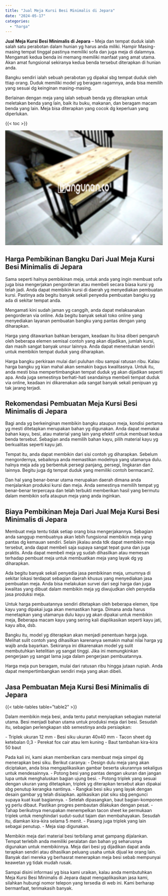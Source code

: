 ```yaml
---
title: "Jual Meja Kursi Besi Minimalis di Jepara"
date: "2024-05-17"
categories: 
  - "harga"
---
```


**Jual Meja Kursi Besi Minimalis di Jepara** – Meja dan tempat duduk ialah salah satu perabotan dalam hunian yg harus anda miliki. Hampir Masing-masing tempat tinggal pastinya memiliki sofa dan juga meja di dalamnya. Mengamati kedua benda ini memang memiliki manfaat yang amat utama. Akan amat fungsional sekiranya kedua benda tersebut diterapkan di hunian anda.

Bangku sendiri ialah sebuah perabotan yg dipakai sbg tempat duduk oleh ttiap orang. Duduk memiliki model yg beragam ragamnya, anda bisa memilih yang sesuai dg keinginan masing-masing.

Berlainan dengan meja yang ialah sebuah benda yg diterapkan untuk meletakan benda yang lain, baik itu buku, makanan, dan beragam macam benda yang lain. Meja bisa diterapkan yang cocok dg keperluan yang diperlukan.

{{< toc >}}

![Jual Meja Kursi Besi Minimalis di Jepara](/images/jual-meja-besi-murah22.png)

## Harga Pembikinan Bangku Dari Jual Meja Kursi Besi Minimalis di Jepara

Sama seperti halnya pembikinan meja, untuk anda yang ingin membuat sofa juga bisa mengerjakan pengorderan atau membeli secara biasa kursi yg telah jadi. Anda dapat membikin kursi di daerah yg menyediakan pembuatan kursi. Pastinya ada begitu banyak sekali penyedia pembuatan bangku yg ada di sekitar tempat anda.

Mengamati kini sudah jaman yg canggih, anda dapat melaksanakan pengorderan via online. Ada begitu banyak sekali toko online yang menyediakan layanan pembuatan bangku yang pantas dengan yang diharapkan.

Harga yang ditawarkan bahkan beragam, keadaan itu bisa diberi pengaruh oleh beberapa elemen semisal contoh yang akan dijadikan, jumlah kursi, dan masih sangat banyak unsur lainnya. Anda dapat menentukan sendiri untuk membikin tempat duduk yang diharapkan.

Harga bangku perkiraan mulai dari puluhan ribu sampai ratusan ribu. Kalau harga bangku yg kian mahal akan semakin bagus kwalitasnya. Untuk itu, anda mesti bisa mempertimbangkan tempat duduk yg akan dijadikan seperti apa. Anda juga semestinya berhati-hati seandainya membeli tempat duduk via online, keadaan ini dikarenakan ada sangat banyak sekali penipuan yg tak jarang terjadi.

## Rekomendasi Pembuatan Meja Kursi Besi Minimalis di Jepara

Bagi anda yg berkeinginan membikin bangku ataupun meja, kondisi pertama yg mesti ditetapkan merupakan bahan yg digunakan. Anda dapat memakai bahan kayu, besi, atau material yang lain yang efektif untuk membuat kedua benda tersebut. Sebagian anda memilih bahan kayu, pilih material kayu yg berkualitas seperti kayu jati.

Tempat itu, anda dapat membikin dari sisi contoh yg diharapkan. Sebelum mengordernya, sebaiknya anda memastikan modelnya yang utamanya dulu. halnya meja ada yg berbentuk persegi panjang, persegi, lingkaran dan lainnya. Begitu juga dg tempat duduk yang memiliki contoh bermacam2.

Dan hal yang benar-benar utama merupakan daerah dimana anda menjalankan produksi kursi dan meja. Anda semestinya memilih tempat yg benar-benar terpercaya dan telah terbukti memberikan hasil yang bermutu dalam membikin sofa ataupun meja yang anda inginkan.

## Biaya Pembikinan Meja Dari Jual Meja Kursi Besi Minimalis di Jepara

Membuat meja tentu tidak setiap orang bisa mengerjakannya. Sebagian anda sanggup membuatnya akan lebih fungsional membikin meja yang pantas dg kemauan sendiri. Selain jikalau anda tdk dapat membikin meja tersebut, anda dapat membeli saja supaya sangat tepat guna dan juga praktis. Anda dapat membeli meja yg sudah dihasilkan atau memesan terhadap pembuat meja untuk membuatkan meja yang layak dg yg diharapkan.

Ada begitu banyak sekali penyedia jasa pembikinan meja, umumnya di sekitar lokasi terdapat sebagian daerah khusus yang menyediakan jasa pembuatan meja. Anda bisa melakukan survei dari segi harga dan juga kwalitas yang dibuat dalam membikin meja yg diwujudkan oleh penyedia jasa produksi meja.

Untuk harga pembuatannya sendiri ditetapkan oleh beberapa elemen, tipe kayu yang dipakai juga akan memastikan harga. Dimana anda harus menetapkan yang utamanya dulu kayu yg akan dipakai untuk membikin meja, Beberapa macam kayu yang sering kali diaplikasikan seperti kayu jati, kayu alba, dsb.

Bangku itu, model yg diterapkan akan menjadi penentuan harga juga. Melihat sulit contoh yang dihasilkan karenanya semakin mahal nilai harga yg wajib anda bayarkan. Sekiranya ini dikarenakan model yg sulit membutuhkan ketelitian yg sangat tinggi. Jika ini memungkinkan pengerjaan yg sangat lama juga dalam pengerjaan pembuatannya.

Harga meja pun beragam, mulai dari ratusan ribu hingga jutaan rupiah. Anda dapat mempertimbangkan sendiri meja yang akan dibeli.

## Jasa Pembuatan Meja Kursi Besi Minimalis di Jepara

{{< table-tables table="table2" >}}

Dalam membikin meja besi, anda tentu patut menyiapkan sebagian material utama. Besi menjadi bahan utama untuk produksi meja dari besi. Sesudah itu, sebagian perlengkapan sbb semestinya anda persiapkan:

\- Triplek ukuran 12 mm - Besi siku ukuran 40x40 mm - Tacon sheet dg ketebalan 0,3 - Perekat fox cair atau lem kuning - Baut tambahan kira-kira 50 baut

Pada kali ini, kami akan memberikan cara membuat meja simpel dg menerapkan besi siku. Berikut caranya: - Design dulu meja yang akan diciptakan, anda bisa mengaplikasikan gambar beserta ukurannya sekaligus untuk mendesainnya. - Potong besi yang pantas dengan ukuran dan jangan lupa untuk menghaluskan bagian ujung besi. - Potong triplek yang sesuai dengan ukuran yang ditetapkan, triplek yg diterapkan tersebut akan dipakai sbg penutup kerangka nantinya. - Rangkai besi siku yang layak dengan desain gambar yg telah disiapkan. aplikasikan plat siku sbg pengunci supaya kuat kuat bagiannya. - Setelah dipasangkan, baut bagian-komponen yg perlu dibaut. Pastikan progres pembautan dilakukan dengan pesat. - Tahap berikutnya merupakan menempelkan tacon sheet ke permukaan triplek untuk menghindari sudut-sudut tajam dan membahayakan. Sesudah itu, diamkan kira-kira selama 5 menit. - Pasang juga triplek yang lain sebagai penutup. - Meja siap digunakan.

Membikin meja dari material besi terbilang amat gampang dijalankan. Tempat terlebih anda memiliki peralatan dan bahan yg seharusnya digunakan untuk membikinnya. Meja dari besi yg dijadikan dapat anda terapkan sendiri atau dihasilkan peluang usaha untuk dijual ke orang lain. Banyak dari mereka yg berhasrat menerapkan meja besi sebab mempunyai keawetan yg tidak mudah rusak.

Sampai disini informasi yg bisa kami uraikan, kalau anda membutuhkan Meja Kursi Besi Minimalis di Jepara dapat mengaplikasikan jasa kami, silahkan hubungi nomor telepon yang tersedia di web ini. Kami berharap bermanfaat, terimakasih banyak.

